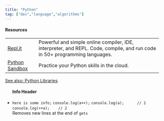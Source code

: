 ```yaml
---
title: "Python"
tag: ["dev","language","algorithms"]
---
```


<div class="card">
    <h4>Resources</h4>
    <table class="col-1_2">
        <tr>
            <td><a href="https://repl.it/@whearst3/Python-Sandbox" target="_blank">Repl.it</a></td>
            <td>Powerful and simple online compiler, IDE, interpreter, and REPL. Code, compile, and run code in 50+ programming languages.</td>
        </tr>
        <tr>
            <td><a href="https://repl.it/@whearst3/Python-Sandbox" target="_blank">Python Sandbox</a></td>
            <td>Practice your Python skills in the cloud.</td>
        </tr>
    </table>
    <section>
        <span class="marker-green-sm"></span><a href="/development/python-libraries/">See also: Python Libraries</a>
    </section>
</div>

<div class="card">
    <ul>
        <h4>Info Header</h4>
            <li class="nobullet">
                <code>here is some info;</code>
                <code>console.log(a++);</code>
                <code>console.log(a); &ensp;&ensp;&ensp;&ensp; // 2</code>
                <code>console.log(++a); &ensp;&ensp; // 2</code>
            </li>
        <section>Removes new lines at the end of <code>gets</code></section>
    </ul>
</div>